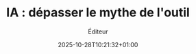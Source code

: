 ---
layout: post
title: "IA : dépasser le mythe de l'outil"
link: https://www.nodesign.net/blog/ia-depasser-le-mythe-de-loutil/
author: "Éditeur"
published_date: "27/10/2025"
description: "Non, l’IA n’est pas « simplement un outil ». Cette technologie, comme avant elle la machine à vapeur ou l’imprimerie, engendre des changements profonds dont les impacts sur la production et les usages dépassent largement sa fonction initiale, explique Jean-Louis Frechin."
language: "fr_FR"
categories: "articles"
tags: "ia"
og-tags: "ia"
date: "2025-10-28T10:21:32+01:00"
permalink: /:categories/:year/:month/:day/:title/
---